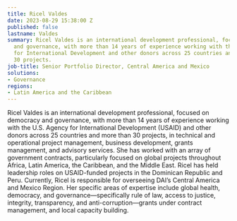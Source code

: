 ```yaml
---
title: Ricel Valdes
date: 2023-08-29 15:38:00 Z
published: false
lastname: Valdes
summary: Ricel Valdes is an international development professional, focused on democracy
  and governance, with more than 14 years of experience working with the U.S. Agency
  for International Development and other donors across 25 countries and more than
  30 projects.
job-title: Senior Portfolio Director, Central America and Mexico
solutions:
- Governance
regions:
- Latin America and the Caribbean
---
```


Ricel Valdes is an international development professional, focused on democracy and governance, with more than 14 years of experience working with the U.S. Agency for International Development (USAID) and other donors across 25 countries and more than 30 projects, in technical and operational project management, business development, grants management, and advisory services. She has worked with an array of government contracts, particularly focused on global projects throughout Africa, Latin America, the Caribbean, and the Middle East. Ricel has held leadership roles on USAID-funded projects in the Dominican Republic and Peru. Currently, Ricel is responsible for overseeing DAI’s Central America and Mexico Region. Her specific areas of expertise include global health, democracy, and governance—specifically rule of law, access to justice, integrity, transparency, and anti-corruption—grants under contract management, and local capacity building. 